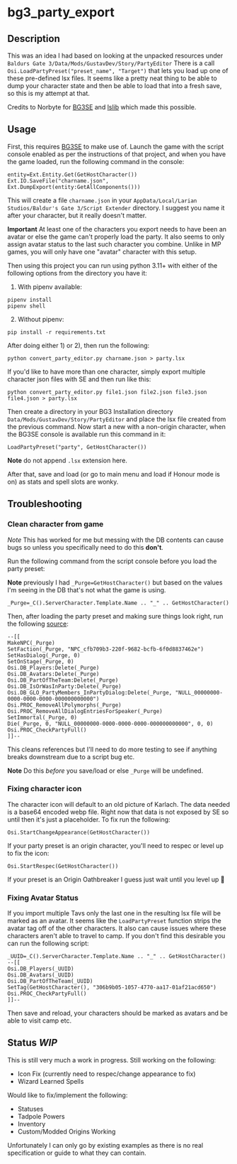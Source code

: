 bg3_party_export
================

## Description

This was an idea I had based on looking at the unpacked resources under `Baldurs Gate 3/Data/Mods/GustavDev/Story/PartyEditor`
There is a call `Osi.LoadPartyPreset("preset_name", "Target")` that lets you load up one of these pre-defined lsx files.
It seems like a pretty neat thing to be able to dump your character state and then be able to load that into a fresh save,
so this is my attempt at that.

Credits to Norbyte for [BG3SE](https://github.com/Norbyte/bg3se/) and [lslib](https://github.com/Norbyte/lslib) which made this possible.

## Usage

First, this requires [BG3SE](https://github.com/Norbyte/bg3se/) to make use of.  Launch the game with the script console
enabled as per the instructions of that project, and when you have the game loaded, run the following command in the console:

```
entity=Ext.Entity.Get(GetHostCharacter())
Ext.IO.SaveFile("charname.json", Ext.DumpExport(entity:GetAllComponents()))
```

This will create a file `charname.json` in your `AppData/Local/Larian Studios/Baldur's Gate 3/Script Extender` directory.
I suggest you name it after your character, but it really doesn't matter.

**Important** At least one of the characters you export needs to have been an avatar or else the game can't properly load
the party.  It also seems to only assign avatar status to the last such character you combine.  Unlike in MP games, you will
only have one "avatar" character with this setup.

Then using this project you can run using python 3.11+ with either of the following options from the directory you have it:

1. With pipenv available:

```
pipenv install
pipenv shell
```

2. Without pipenv:

```
pip install -r requirements.txt
```

After doing either 1) or 2), then run the following:

```
python convert_party_editor.py charname.json > party.lsx
```

If you'd like to have more than one character, simply export multiple character json files with SE and then run like this:

```
python convert_party_editor.py file1.json file2.json file3.json file4.json > party.lsx
```

Then create a directory in your BG3 Installation directory `Data/Mods/GustavDev/Story/PartyEditor` and place the lsx file
created  from the previous command.  Now start a new with a non-origin character, when the BG3SE console is available run this command in it:

```
LoadPartyPreset("party", GetHostCharacter())
```

**Note** do not append `.lsx` extension here.

After that, save and load (or go to main menu and load if Honour mode is on) as stats and spell slots are wonky.

## Troubleshooting

### Clean character from game

*Note* This has worked for me but messing with the DB contents can cause bugs so unless you specifically need to do this **don't**.

Run the following command from the script console before you load the party preset:

**Note** previously I had `_Purge=GetHostCharacter()` but based on the values I'm seeing in the DB that's not what the
game is using.

```
_Purge=_C().ServerCharacter.Template.Name .. "_" .. GetHostCharacter()
```

Then, after loading the party preset and making sure things look right, run the following [source](https://old.reddit.com/r/BaldursGate3/comments/15qb8lu/guide_removing_custom_multiplayer_party_members/):

```
--[[
MakeNPC(_Purge)
SetFaction(_Purge, "NPC_cfb709b3-220f-9682-bcfb-6f0d8837462e")
SetHasDialog(_Purge, 0)
SetOnStage(_Purge, 0)
Osi.DB_Players:Delete(_Purge)
Osi.DB_Avatars:Delete(_Purge)
Osi.DB_PartOfTheTeam:Delete(_Purge)
Osi.DB_IsOrWasInParty:Delete(_Purge)
Osi.DB_GLO_PartyMembers_InPartyDialog:Delete(_Purge, "NULL_00000000-0000-0000-0000-000000000000")
Osi.PROC_RemoveAllPolymorphs(_Purge)
Osi.PROC_RemoveAllDialogEntriesForSpeaker(_Purge)
SetImmortal(_Purge, 0)
Die(_Purge, 0, "NULL_00000000-0000-0000-0000-000000000000", 0, 0)
Osi.PROC_CheckPartyFull()
]]--
```

This cleans references but I'll need to do more testing to see if anything breaks downstream due to a script bug etc.

**Note** Do this *before* you save/load or else `_Purge` will be undefined.

### Fixing character icon

The character icon will default to an old picture of Karlach.  The data needed is a base64 encoded webp file.  Right now
that data is not exposed by SE so until then it's just a placeholder.  To fix run the following:

```
Osi.StartChangeAppearance(GetHostCharacter())
```

If your party preset is an origin character, you'll need to respec or level up to fix the icon:

```
Osi.StartRespec(GetHostCharacter())
```

If your preset is an Origin Oathbreaker I guess just wait until you level up 💩

### Fixing Avatar Status

If you import multiple Tavs only the last one in the resulting lsx file will be marked as an avatar.  It seems like the
`LoadPartyPreset` function strips the avatar tag off of the other characters.  It also can cause issues where these
characters aren't able to travel to camp.  If you don't find this desirable you can run the following
script:

```
_UUID=_C().ServerCharacter.Template.Name .. "_" .. GetHostCharacter()
--[[
Osi.DB_Players(_UUID)
Osi.DB_Avatars(_UUID)
Osi.DB_PartOfTheTeam(_UUID)
SetTag(GetHostCharacter(), "306b9b05-1057-4770-aa17-01af21acd650")
Osi.PROC_CheckPartyFull()
]]--
```

Then save and reload, your characters should be marked as avatars and be able to visit camp etc.

## Status *WIP*

This is still very much a work in progress.  Still working on the following:

* Icon Fix (currently need to respec/change appearance to fix)
* Wizard Learned Spells

Would like to fix/implement the following:

* Statuses
* Tadpole Powers
* Inventory
* Custom/Modded Origins Working

Unfortunately I can only go by existing examples as there is no real specification or guide to what they can contain.